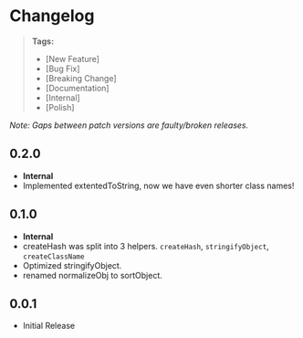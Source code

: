# Changelog

> **Tags:**
> - [New Feature]
> - [Bug Fix]
> - [Breaking Change]
> - [Documentation]
> - [Internal]
> - [Polish]

_Note: Gaps between patch versions are faulty/broken releases._

## 0.2.0

 * **Internal**
  * Implemented extentedToString, now we have even shorter class names!

## 0.1.0

 * **Internal**
  * createHash was split into 3 helpers. `createHash`, `stringifyObject`, `createClassName`
  * Optimized stringifyObject.
  * renamed normalizeObj to sortObject.


## 0.0.1

  * Initial Release
